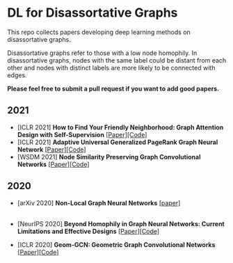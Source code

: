 # DL for Disassortative Graphs
This repo collects papers developing deep learning methods on disassortative graphs.

Disassortative graphs refer to those with a low node homophily. In disassortative graphs, nodes with the same label could be distant from each other and nodes with distinct labels are more likely to be connected with edges.

**Please feel free to submit a pull request if you want to add good papers.**


2021
----
* [ICLR 2021] **How to Find Your Friendly Neighborhood: Graph Attention Design with Self-Supervision** [[Paper]](https://openreview.net/forum?id=Wi5KUNlqWty)[[Code]](https://github.com/dongkwan-kim/SuperGAT)
* [ICLR 2021] **Adaptive Universal Generalized PageRank Graph Neural Network** [[Paper]](https://openreview.net/forum?id=n6jl7fLxrP)[[Code]](https://github.com/jianhao2016/GPRGNN)
* [WSDM 2021] **Node Similarity Preserving Graph Convolutional Networks** [[Paper]](https://arxiv.org/abs/2011.09643)[[Code]](https://github.com/ChandlerBang/SimP-GCN)

2020
----
* [arXiv 2020] **Non-Local Graph Neural Networks** [[paper]](https://arxiv.org/abs/2005.14612)
<br/><br/>

* [NeurIPS 2020] **Beyond Homophily in Graph Neural Networks: Current Limitations and Effective Designs** [[Paper]](https://arxiv.org/abs/2006.11468)[[Code]](https://github.com/GemsLab/H2GCN)
* [ICLR 2020] **Geom-GCN: Geometric Graph Convolutional Networks** [[Paper]](https://openreview.net/forum?id=S1e2agrFvS)[[Code]](https://github.com/graphdml-uiuc-jlu/geom-gcn)

